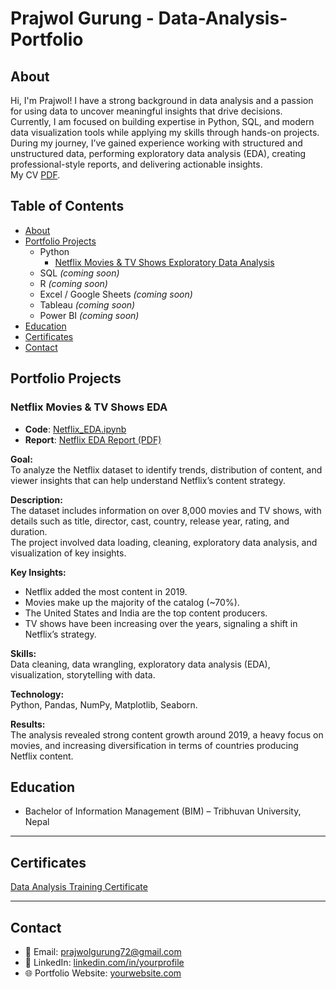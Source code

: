 # Prajwol Gurung - Data-Analysis-Portfolio
## About
Hi, I'm Prajwol! I have a strong background in data analysis and a passion for using data to uncover meaningful insights that drive decisions. Currently, I am focused on building expertise in Python, SQL, and modern data visualization tools while applying my skills through hands-on projects.  
During my journey, I’ve gained experience working with structured and unstructured data, performing exploratory data analysis (EDA), creating professional-style reports, and delivering actionable insights.  
My CV [PDF](https://github.com/pjsama/Data-Analysis-Portfolio/blob/main/Prajwol's%20CV.pdf).

## Table of Contents
- [About](https://github.com/pjsama/Data-Analysis-Portfolio/blob/main/README.md#about)
- [Portfolio Projects](https://github.com/pjsama/Data-Analysis-Portfolio#portfolio-projects) 
  - Python  
    - [Netflix Movies & TV Shows Exploratory Data Analysis](https://github.com/pjsama/Data-Analysis-Portfolio#netflix-movies--tv-shows-eda)  
  - SQL *(coming soon)*  
  - R *(coming soon)*  
  - Excel / Google Sheets *(coming soon)*  
  - Tableau *(coming soon)*  
  - Power BI *(coming soon)*  
- [Education](https://github.com/pjsama/Data-Analysis-Portfolio#education)  
- [Certificates](https://github.com/pjsama/Data-Analysis-Portfolio#education)  
- [Contact](https://github.com/pjsama/Data-Analysis-Portfolio#contact)  
## Portfolio Projects  

### Netflix Movies & TV Shows EDA  

- **Code**: [Netflix_EDA.ipynb](https://github.com/pjsama/Portfolio-Project/blob/main/Netflix_Data_Analysis.ipynb)  
- **Report**: [Netflix EDA Report (PDF)](https://github.com/pjsama/Portfolio-Project/blob/main/netflix-eda-report.pdf)  

**Goal:**  
To analyze the Netflix dataset to identify trends, distribution of content, and viewer insights that can help understand Netflix’s content strategy.  

**Description:**  
The dataset includes information on over 8,000 movies and TV shows, with details such as title, director, cast, country, release year, rating, and duration.  
The project involved data loading, cleaning, exploratory data analysis, and visualization of key insights.  

**Key Insights:**  
- Netflix added the most content in 2019.  
- Movies make up the majority of the catalog (~70%).  
- The United States and India are the top content producers.  
- TV shows have been increasing over the years, signaling a shift in Netflix’s strategy.  

**Skills:**  
Data cleaning, data wrangling, exploratory data analysis (EDA), visualization, storytelling with data.  

**Technology:**  
Python, Pandas, NumPy, Matplotlib, Seaborn.  

**Results:**  
The analysis revealed strong content growth around 2019, a heavy focus on movies, and increasing diversification in terms of countries producing Netflix content.

## Education
- Bachelor of Information Management (BIM) – Tribhuvan University, Nepal  

---

## Certificates
[Data Analysis Training Certificate](https://www.mindrisers.com.np/certificate/validate/MR-81009-DA)

---

## Contact
- 📧 Email: prajwolgurung72@gmail.com  
- 💼 LinkedIn: [linkedin.com/in/yourprofile](https://www.linkedin.com/in/prajwol-gurung-146007326/)  
- 🌐 Portfolio Website: [yourwebsite.com](https://pjsama.github.io/) 
